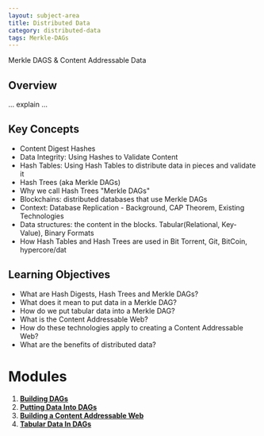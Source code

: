 ```yaml
---
layout: subject-area
title: Distributed Data
category: distributed-data
tags: Merkle-DAGs
---
```

Merkle DAGS & Content Addressable Data

## Overview

... explain ...

## Key Concepts

* Content Digest Hashes
* Data Integrity: Using Hashes to Validate Content
* Hash Tables: Using Hash Tables to distribute data in pieces and validate it
* Hash Trees (aka Merkle DAGs)
* Why we call Hash Trees "Merkle DAGs"
* Blockchains: distributed databases that use Merkle DAGs
* Context: Database Replication - Background, CAP Theorem, Existing Technologies
* Data structures: the content in the blocks. Tabular(Relational, Key-Value), Binary Formats
* How Hash Tables and Hash Trees are used in Bit Torrent, Git, BitCoin, hypercore/dat

## Learning Objectives

* What are Hash Digests, Hash Trees and Merkle DAGs?
* What does it mean to put data in a Merkle DAG?
* How do we put tabular data into a Merkle DAG?
* What is the Content Addressable Web?
* How do these technologies apply to creating a Content Addressable Web?
* What are the benefits of distributed data?

# Modules

1. **[Building DAGs](modules/building-dags)**
1. **[Putting Data Into DAGs](modules/putting-data-into-dags)**
1. **[Building a Content Addressable Web](modules/content-addressable-web)**
1. **[Tabular Data In DAGs](modules/tabular-data-in-dags)**
